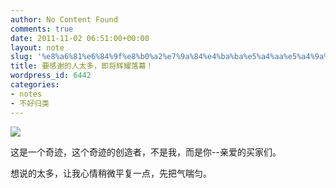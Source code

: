 ```yaml
---
author: No Content Found
comments: true
date: 2011-11-02 06:51:00+00:00
layout: note
slug: '%e8%a6%81%e6%84%9f%e8%b0%a2%e7%9a%84%e4%ba%ba%e5%a4%aa%e5%a4%9a%ef%bc%8c%e5%8d%b3%e5%b0%86%e8%be%89%e8%80%80%e8%90%bd%e5%b9%95%ef%bc%81'
title: 要感谢的人太多，即将辉耀落幕！
wordpress_id: 6442
categories:
- notes
- 不好归类
---
```


![](http://media.tumblr.com/tumblr_lu0tnhy42S1qz6vj8.png)





这是一个奇迹，这个奇迹的创造者，不是我，而是你--亲爱的买家们。





想说的太多，让我心情稍微平复一点，先把气喘匀。
